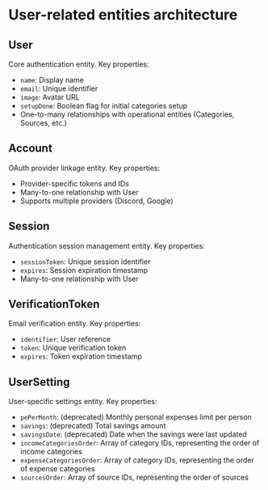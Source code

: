 # User-related entities architecture

## User

Core authentication entity. Key properties:

- `name`: Display name
- `email`: Unique identifier
- `image`: Avatar URL
- `setupDone`: Boolean flag for initial categories setup
- One-to-many relationships with operational entities (Categories, Sources, etc.)

## Account

OAuth provider linkage entity. Key properties:

- Provider-specific tokens and IDs
- Many-to-one relationship with User
- Supports multiple providers (Discord, Google)

## Session

Authentication session management entity. Key properties:

- `sessionToken`: Unique session identifier
- `expires`: Session expiration timestamp
- Many-to-one relationship with User

## VerificationToken

Email verification entity. Key properties:

- `identifier`: User reference
- `token`: Unique verification token
- `expires`: Token expiration timestamp

## UserSetting

User-specific settings entity. Key properties:

- `pePerMonth`: (deprecated) Monthly personal expenses limit per person
- `savings`: (deprecated) Total savings amount
- `savingsDate`: (deprecated) Date when the savings were last updated
- `incomeCategoriesOrder`: Array of category IDs, representing the order of income categories
- `expenseCategoriesOrder`: Array of category IDs, representing the order of expense categories
- `sourcesOrder`: Array of source IDs, representing the order of sources
